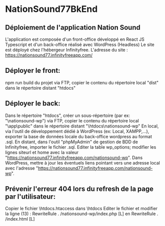 ﻿# NationSound77BkEnd
Déploiement de l'application Nation Sound
-----------------------------------------

L'application est composée d'un front-office développé en React JS Typescript et d'un back-office réalisé avec WordPress (Headless)
Le site est déployé chez l'hébergeur Infinityfree.
L'adresse du site : https://nationsound77.infinityfreeapp.com/

Déployer le front:
------------------
npm run build du projet
via FTP, copier le contenu du répertoire local "dist" dans le répertoire distant "htdocs"

Déployer le back:
-----------------
Dans le répertoire "htdocs", créer un sous-répertoire (par ex: "\nationsound-wp")
via FTP, copier le contenu du répertoire local "\app\public" dans le répertoire distant "\htdocs\nationsound-wp"
En local, via l'outil de développement dédié à WordPress (ex: Local, XAMPP,...), exporter la base de données locale du back-office wordpress au format .sql.
En distant, dans l'outil "phpMyAdmin" de gestion de BDD de Infinityfree, importer le fichier .sql.
Editer la table wp_options; modifier les lignes siteurl et home avec la valeur "https://nationsound77.infinityfreeapp.com/nationsound-wp".
Dans WordPress, mettre à jour les éventuels liens pointant vers une adresse local avec l'adresse "https://nationsound77.infinityfreeapp.com/nationsound-wp".

Prévenir l'erreur 404 lors du refresh de la page par l'utilisateur:
----------------------
Copier le fichier \htdocs\.htaccess dans \htdocs
Editer le fichier et modifier la ligne (13) :
   RewriteRule . /nationsound-wp/index.php [L]
en RewriteRule . /index.html [L]
